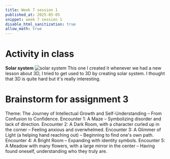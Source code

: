 ```yaml
---
title: Week 7 session 1
published_at: 2025-05-05
snippet: week 7 session 1
disable_html_sanitization: true
allow_math: true
---
```

# Activity in class
**Solar system**
![solar system](solar.png)
This one I created it whenever we had a new lesson about 3D, I tried to get used to 3D by creating solar system. I thought that 3D is quite hard but it's really interesting. 

# Brainstorm for assignment 3

Theme: The Journey of Intellectual Growth and Self-Understanding – From Confusion to Confidence.
Encounter 1: A Maze – Symbolizing disorder and lack of direction.
Encounter 2: A Dark Room, with a character curled up in the corner – Feeling anxious and overwhelmed.
Encounter 3: A Glimmer of Light (a helping hand reaching out) – Beginning to find one's own path.
Encounter 4: A Bright Room – Expanding with identity symbols.
Encounter 5: A Meadow with many flowers, with a large mirror in the center – Having found oneself, understanding who they truly are.
